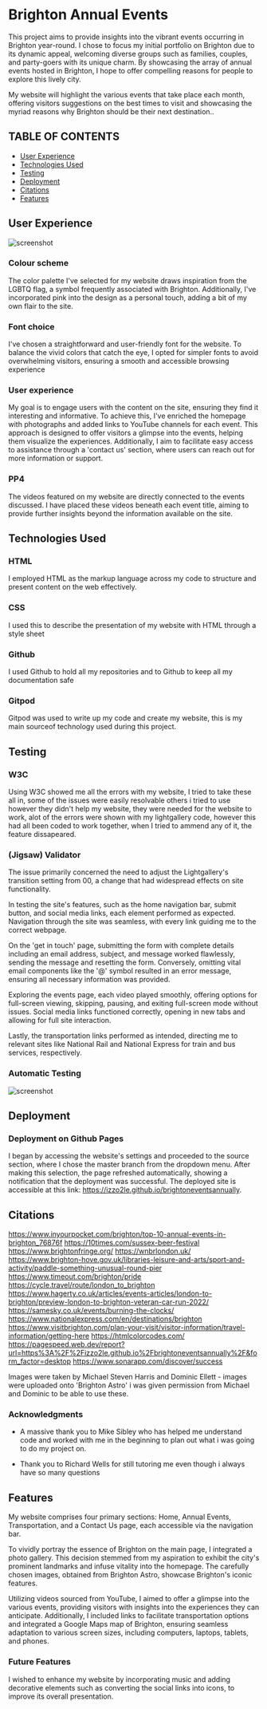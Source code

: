 # Brighton Annual Events

 This project aims to provide insights into the vibrant events occurring in Brighton year-round. I chose to focus my initial portfolio on Brighton due to its dynamic appeal, welcoming diverse groups such as families, couples, and party-goers with its unique charm. By showcasing the array of annual events hosted in Brighton, I hope to offer compelling reasons for people to explore this lively city.

My website will highlight the various events that take place each month, offering visitors suggestions on the best times to visit and showcasing the myriad reasons why Brighton should be their next destination..

## TABLE OF CONTENTS

- [User Experience](#user-experience)
- [Technologies Used](#technologies-used)
- [Testing](#testing)
- [Deployment](#deployment)
- [Citations](#citations)
- [Features](#features)

## User Experience 

![screenshot](assets/images/mywebsite.jpg)

### Colour scheme

The color palette I've selected for my website draws inspiration from the LGBTQ flag, a symbol frequently associated with Brighton. Additionally, I've incorporated pink into the design as a personal touch, adding a bit of my own flair to the site.

### Font choice

I've chosen a straightforward and user-friendly font for the website. To balance the vivid colors that catch the eye, I opted for simpler fonts to avoid overwhelming visitors, ensuring a smooth and accessible browsing experience

### User experience

My goal is to engage users with the content on the site, ensuring they find it interesting and informative. To achieve this, I've enriched the homepage with photographs and added links to YouTube channels for each event. This approach is designed to offer visitors a glimpse into the events, helping them visualize the experiences. Additionally, I aim to facilitate easy access to assistance through a 'contact us' section, where users can reach out for more information or support.

### PP4 

The videos featured on my website are directly connected to the events discussed. I have placed these videos beneath each event title, aiming to provide further insights beyond the information available on the site.

## Technologies Used

### HTML 

I employed HTML as the markup language across my code to structure and present content on the web effectively.

### CSS

I used this to describe the presentation of my website with HTML through a style sheet

### Github

I used Github to hold all my repositories and to Github to keep all my documentation safe


### Gitpod

Gitpod was used to write up my code and create my website, this is my main sourceof technology used during this project.


## Testing 

### W3C 

Using W3C showed me all the errors with my website, I tried to take these all in, some of the issues were easily resolvable others i tried to use however they didn't help my website, they were needed for the website to work, alot of the errors were shown with my lightgallery code, however this had all been coded to work together, when I tried to ammend any of it, the feature dissapeared.

### (Jigsaw) Validator

The issue primarily concerned the need to adjust the Lightgallery's transition setting from 00, a change that had widespread effects on site functionality.

In testing the site's features, such as the home navigation bar, submit button, and social media links, each element performed as expected. Navigation through the site was seamless, with every link guiding me to the correct webpage.

On the 'get in touch' page, submitting the form with complete details including an email address, subject, and message worked flawlessly, sending the message and resetting the form. Conversely, omitting vital email components like the '@' symbol resulted in an error message, ensuring all necessary information was provided.

Exploring the events page, each video played smoothly, offering options for full-screen viewing, skipping, pausing, and exiting full-screen mode without issues. Social media links functioned correctly, opening in new tabs and allowing for full site interaction.

Lastly, the transportation links performed as intended, directing me to relevant sites like National Rail and National Express for train and bus services, respectively.

### Automatic Testing 

![screenshot](assets/images/lighthouse.jpg)

## Deployment 

### Deployment on Github Pages 

I began by accessing the website's settings and proceeded to the source section, where I chose the master branch from the dropdown menu. After making this selection, the page refreshed automatically, showing a notification that the deployment was successful. The deployed site is accessible at this link: https://izzo2le.github.io/brightoneventsannually.

## Citations 

https://www.inyourpocket.com/brighton/top-10-annual-events-in-brighton_76876f
https://10times.com/sussex-beer-festival
https://www.brightonfringe.org/
https://wnbrlondon.uk/
https://www.brighton-hove.gov.uk/libraries-leisure-and-arts/sport-and-activity/paddle-something-unusual-round-pier
https://www.timeout.com/brighton/pride
https://cycle.travel/route/london_to_brighton
https://www.hagerty.co.uk/articles/events-articles/london-to-brighton/preview-london-to-brighton-veteran-car-run-2022/
https://samesky.co.uk/events/burning-the-clocks/
https://www.nationalexpress.com/en/destinations/brighton
https://www.visitbrighton.com/plan-your-visit/visitor-information/travel-information/getting-here
https://htmlcolorcodes.com/
https://pagespeed.web.dev/report?url=https%3A%2F%2Fizzo2le.github.io%2Fbrightoneventsannually%2F&form_factor=desktop 
https://www.sonarapp.com/discover/success

Images were taken by Michael Steven Harris and Dominic Ellett - images were uploaded onto 'Brighton Astro' i was given permission from Michael and Dominic to be able to use these.

### Acknowledgments 

- A massive thank you to Mike Sibley who has helped me understand code and worked with me in the beginning to plan out what i was going to do my project on.

- Thank you to Richard Wells for still tutoring me even though i always have so many questions

## Features

My website comprises four primary sections: Home, Annual Events, Transportation, and a Contact Us page, each accessible via the navigation bar.

To vividly portray the essence of Brighton on the main page, I integrated a photo gallery. This decision stemmed from my aspiration to exhibit the city's prominent landmarks and infuse vitality into the homepage. The carefully chosen images, obtained from Brighton Astro, showcase Brighton's iconic features.

Utilizing videos sourced from YouTube, I aimed to offer a glimpse into the various events, providing visitors with insights into the experiences they can anticipate. Additionally, I included links to facilitate transportation options and integrated a Google Maps map of Brighton, ensuring seamless adaptation to various screen sizes, including computers, laptops, tablets, and phones.


### Future Features 

I wished to enhance my website by incorporating music and adding decorative elements such as converting the social links into icons, to improve its overall presentation.


